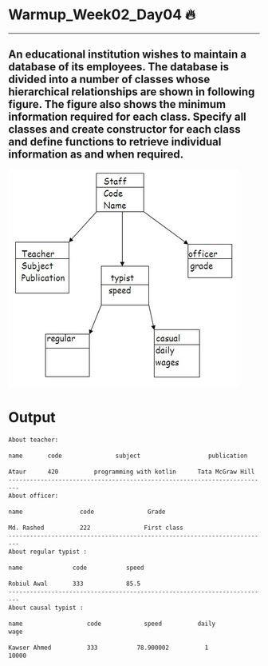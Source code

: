# Warmup_Week02_Day04 🔥
---
## An educational institution wishes to maintain a database of its employees. The database is divided into a number of classes whose hierarchical relationships are shown in following figure. The figure also shows the minimum information required for each class. Specify all classes and create constructor for each class and define functions to retrieve individual information as and when required.


![](./Class-relationship.jpg)


# Output
```
About teacher:

name       code               subject                   publication

Ataur      420          programming with kotlin      Tata McGraw Hill
-------------------------------------------------------------------------
About officer:

name                code               Grade

Md. Rashed          222               First class
-------------------------------------------------------------------------
About regular typist :

name              code           speed              

Robiul Awal       333            85.5           
-------------------------------------------------------------------------
About causal typist :

name                  code            speed          daily          wage

Kawser Ahmed          333           78.900002          1            10000
```

